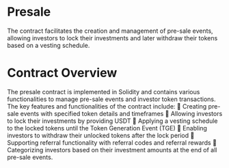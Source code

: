 # Presale
The contract facilitates the creation and management  of pre-sale events, allowing investors to lock their investments  and later withdraw their tokens based on a vesting schedule. 

# Contract Overview
The presale contract is implemented in Solidity and contains 
various functionalities to manage pre-sale events and investor 
token transactions. The key features and functionalities of the 
contract include: 
 Creating pre-sale events with specified token details and 
timeframes 
 Allowing investors to lock their investments by 
providing USDT 
 Applying a vesting schedule to the locked tokens until 
the Token Generation Event (TGE) 
 Enabling investors to withdraw their unlocked tokens 
after the lock period 
 Supporting referral functionality with referral codes and 
referral rewards 
 Categorizing investors based on their investment 
amounts at the end of all pre-sale events. 
